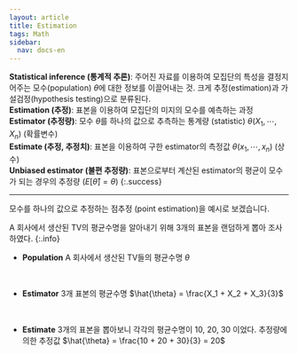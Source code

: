 ```yaml
---
layout: article
title: Estimation
tags: Math
sidebar:
  nav: docs-en
---
```


**Statistical inference (통계적 추론)**: 주어진 자료를 이용하여 모집단의 특성을 결정지어주는 모수(population) $\theta$에 대한 정보를 이끌어내는 것. 크게 추정(estimation)과 가설검정(hypothesis testing)으로 분류된다. <br> **Estimation (추정)**: 표본을 이용하여 모집단의 미지의 모수를 예측하는 과정 <br> **Estimator (추정량)**: 모수 $\theta$를 하나의 값으로 추측하는 통계량 (statistic) $\theta(X_1, \cdots, X_n)$ (확률변수) <br> **Estimate (추정, 추정치)**: 표본을 이용하여 구한 estimator의 측정값 $\theta(x_1, \cdots, x_n)$ (상수) <br> **Unbiased estimator (불편 추정량)**: 표본으로부터 계산된 estimator의 평균이 모수가 되는 경우의 추정량 ($E[\hat{\theta}] = \theta$)
{:.success}

<!-- more -->

---

모수를 하나의 값으로 추정하는 점추정 (point estimation)을 예시로 보겠습니다. <br>

A 회사에서 생산된 TV의 평균수명을 알아내기 위해 3개의 표본을 랜덤하게 뽑아 조사하였다.
{:.info}

- **Population**
A 회사에서 생산된 TV들의 평균수명 $\theta$
<br>

- **Estimator**
3개 표본의 평균수명 $\hat{\theta} = \frac{X_1 + X_2 + X_3}{3}$
<br>

- **Estimate**
3개의 표본을 뽑아보니 각각의 평균수명이 10, 20, 30 이었다.
추정량에 의한 추정값 $\hat{\theta} = \frac{10 + 20 + 30}{3} = 20$
